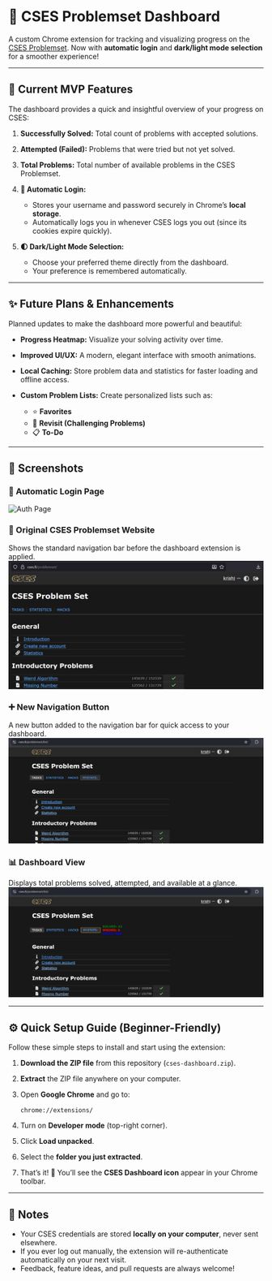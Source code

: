 # 🧩 CSES Problemset Dashboard

A custom Chrome extension for tracking and visualizing progress on the [CSES Problemset](https://cses.fi/problemset/).
Now with **automatic login** and **dark/light mode selection** for a smoother experience!

---

## 🚀 Current MVP Features

The dashboard provides a quick and insightful overview of your progress on CSES:

1. **Successfully Solved:** Total count of problems with accepted solutions.
2. **Attempted (Failed):** Problems that were tried but not yet solved.
3. **Total Problems:** Total number of available problems in the CSES Problemset.
4. **🔐 Automatic Login:**

   * Stores your username and password securely in Chrome’s **local storage**.
   * Automatically logs you in whenever CSES logs you out (since its cookies expire quickly).
5. **🌓 Dark/Light Mode Selection:**

   * Choose your preferred theme directly from the dashboard.
   * Your preference is remembered automatically.

---

## ✨ Future Plans & Enhancements

Planned updates to make the dashboard more powerful and beautiful:

* **Progress Heatmap:** Visualize your solving activity over time.
* **Improved UI/UX:** A modern, elegant interface with smooth animations.
* **Local Caching:** Store problem data and statistics for faster loading and offline access.
* **Custom Problem Lists:** Create personalized lists such as:

  * ⭐ **Favorites**
  * 🔁 **Revisit (Challenging Problems)**
  * 📋 **To-Do**

---

## 📸 Screenshots

### 🔑 Automatic Login Page

![Auth Page](https://github.com/krish-vj/CSES-DASHBOARD/blob/main/Screenshots/auth.jpeg)

### 🧭 Original CSES Problemset Website

Shows the standard navigation bar before the dashboard extension is applied.
![Original Website](https://github.com/krish-vj/CSES-DASHBOARD/blob/main/Screenshots/orignal.jpg)

### ➕ New Navigation Button

A new button added to the navigation bar for quick access to your dashboard.
![New Button View 1](https://github.com/krish-vj/CSES-DASHBOARD/blob/main/Screenshots/new1.jpg)

### 📊 Dashboard View

Displays total problems solved, attempted, and available at a glance.
![Dashboard View](https://github.com/krish-vj/CSES-DASHBOARD/blob/main/Screenshots/new2.jpg)

---

## ⚙️ Quick Setup Guide (Beginner-Friendly)

Follow these simple steps to install and start using the extension:

1. **Download the ZIP file** from this repository (`cses-dashboard.zip`).
2. **Extract** the ZIP file anywhere on your computer.
3. Open **Google Chrome** and go to:

   ```
   chrome://extensions/
   ```
4. Turn on **Developer mode** (top-right corner).
5. Click **Load unpacked**.
6. Select the **folder you just extracted**.
7. That’s it! 🎉
   You’ll see the **CSES Dashboard icon** appear in your Chrome toolbar.

---

## 🧠 Notes

* Your CSES credentials are stored **locally on your computer**, never sent elsewhere.
* If you ever log out manually, the extension will re-authenticate automatically on your next visit.
* Feedback, feature ideas, and pull requests are always welcome!

